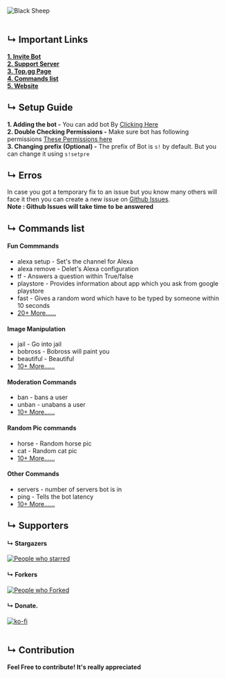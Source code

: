 ![Black Sheep](https://images.discordapp.net/avatars/716985864512864328/6b384b48ecc16aa96544853b765a29ec.png)             
<br />

## &#8627; Important Links
**[1. Invite Bot](https://top.gg/bot/716985864512864328/invite)**   
**[2. Support Server](https://pgamerx.com)**   
**[3. Top.gg Page](https://top.gg/bot/716985864512864328)**   
**[4. Commands list](https://sheep.pgamerx.com/commands)**   
**[5. Website](https://sheep.pgamerx.com)**  

## &#8627; Setup Guide
 **1. Adding the bot -**  You can add bot By [Clicking Here](https://discord.com/oauth2/authorize?client_id=716985864512864328&scope=bot&permissions=1580596551)    
 **2. Double Checking Permissions -** Make sure bot has following permissions [These Permissions here](https://i.imgur.com/bMzH9Re.png)    
 **3. Changing prefix (Optional) -** The prefix of Bot is `s!` by default. But you can change it using `s!setpre`

## &#8627; Erros
In case you got a temporary fix to an issue but you know many others will face it then you can create a new issue on [Github Issues](https://github.com/PGamerXstudio/blacksheep/issues/new).     
**Note : Github Issues will take time to be answered**

## &#8627; Commands list
#### Fun Commmands
* alexa setup - Set's the channel for Alexa
* alexa remove - Delet's Alexa configuration 
* tf - Answers a question within True/false
* playstore - Provides information about app which you ask from google playstore
* fast - Gives a random word which have to be typed by someone within 10 seconds
* [20+ More......](https://sheep.pgamerx.com/commands)
#### Image Manipulation
* jail - Go into jail
* bobross - Bobross will paint you
* beautiful - Beautiful
* [10+ More......](https://sheep.pgamerx.com/commands)
#### Moderation Commands
* ban - bans a user
* unban - unabans a user
* [10+ More......](https://sheep.pgamerx.com/commands)
#### Random Pic commands
* horse - Random horse pic
* cat - Random cat pic
* [10+ More......](https://sheep.pgamerx.com/commands)
#### Other Commands
* servers - number of servers bot is in
* ping - Tells the bot latency
* [10+ More......](https://sheep.pgamerx.com/commands)

## &#8627; Supporters

#### &#8627; Stargazers 
[![People who starred](https://reporoster.com/stars/pgamerxstudio/blacksheep)](https://github.com/pgamerxstudio/blacksheep/stargazers)      
#### &#8627; Forkers 
[![People who Forked](https://reporoster.com/forks/pgamerxstudio/blacksheep)](https://github.com/pgamerxstudio/blacksheep/)     
#### &#8627; Donate.    
[![ko-fi](https://ko-fi.com/img/githubbutton_sm.svg)](https://ko-fi.com/U7U438GWF)   
<br />     


## &#8627; Contribution
**Feel Free to contribute! It's really appreciated**
<br />
